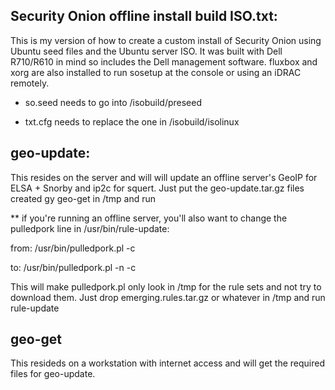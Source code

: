 Security Onion offline install build ISO.txt:
---------------------------------------------

This is my version of how to create a custom install of Security Onion 
using Ubuntu seed files and the Ubuntu server ISO. It was built with Dell R710/R610 in mind
so includes the Dell management software. fluxbox and xorg are also installed to run
sosetup at the console or using an iDRAC remotely.

* so.seed needs to go into /isobuild/preseed

* txt.cfg needs to replace the one in /isobuild/isolinux

geo-update:
-----------

This resides on the server and will will update an offline server's GeoIP for ELSA + Snorby and ip2c for squert.
Just put the geo-update.tar.gz files created gy geo-get in /tmp and run

** if you're running an offline server, you'll also want to change the pulledpork line in /usr/bin/rule-update:

from: /usr/bin/pulledpork.pl -c

to:   /usr/bin/pulledpork.pl -n -c

This will make pulledpork.pl only look in /tmp for the rule sets and not try to download them.
Just drop emerging.rules.tar.gz or whatever in /tmp and run rule-update

geo-get
-------

This resideds on a workstation with internet access and will get the required files for geo-update.

